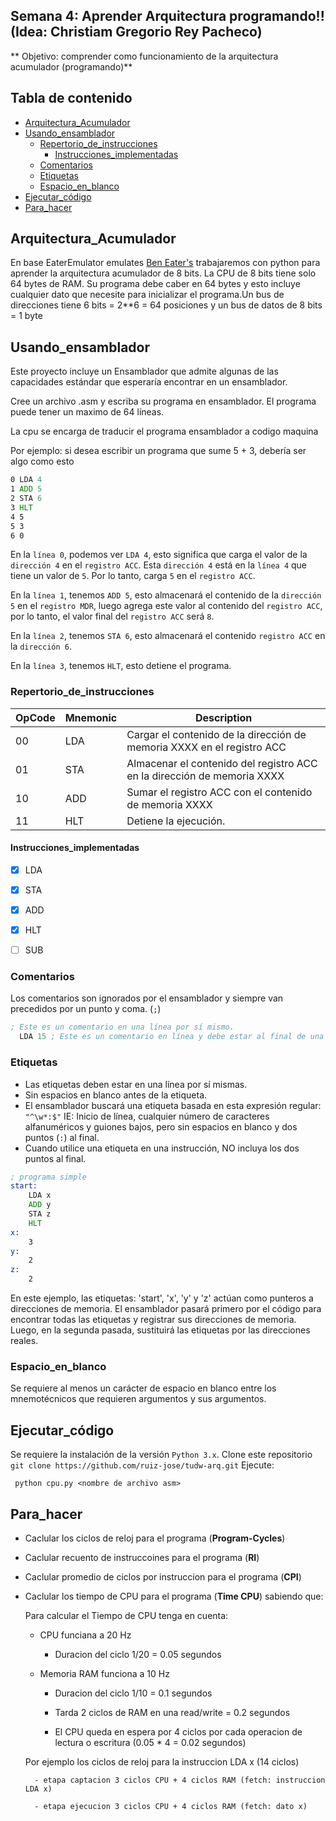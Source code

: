 ##  Semana 4: Aprender Arquitectura programando!! (Idea: Christiam Gregorio Rey Pacheco)

** Objetivo: comprender como funcionamiento de la arquitectura acumulador (programando)**


## Tabla de contenido

* [Arquitectura_Acumulador](#Arquitectura_Acumulador)
* [Usando_ensamblador](#Usando_ensamblador)
   * [Repertorio_de_instrucciones](#Repertorio_de_instrucciones)
      * [Instrucciones_implementadas](#Instrucciones_implementadas)
   * [Comentarios](#comentarios)
   * [Etiquetas](#etiquetas)
   * [Espacio_en_blanco](#Espacio-en-blanco)
* [Ejecutar_código](#Ejecutar_código)
* [Para_hacer](#Para_hacer)


## Arquitectura_Acumulador 

En base EaterEmulator emulates [Ben Eater's](https://www.youtube.com/channel/UCS0N5baNlQWJCUrhCEo8WlA) trabajaremos con python para aprender la arquitectura acumulador de 8 bits.
La CPU de 8 bits tiene solo 64 bytes de RAM. Su programa debe caber en 64 bytes y esto incluye cualquier dato que necesite para inicializar el programa.Un bus de direcciones tiene 6 bits = 2**6 = 64 posiciones y un bus de datos de 8 bits = 1 byte

## Usando_ensamblador

Este proyecto incluye un Ensamblador  que admite algunas de las capacidades estándar que esperaría encontrar en un ensamblador.

Cree un archivo .asm y escriba su programa en ensamblador. 
El programa puede tener un maximo de 64 líneas.

La cpu se encarga de traducir el programa ensamblador a codigo maquina

Por ejemplo: si desea escribir un programa que sume 5 + 3, debería ser algo como esto

``` asm
0 LDA 4
1 ADD 5
2 STA 6
3 HLT
4 5
5 3
6 0
```

En la `línea 0`, podemos ver `LDA 4`, esto significa que carga el valor de la `dirección 4` en el `registro ACC`. Esta `dirección 4` está en la `línea 4` que tiene un valor de `5`. Por lo tanto, carga `5` en el `registro ACC`.

En la `línea 1`, tenemos `ADD 5`, esto almacenará el contenido de la `dirección 5` en el `registro MDR`, luego agrega este valor al contenido del `registro ACC`, por lo tanto, el valor final del `registro ACC` será `8`.

En la `línea 2`, tenemos `STA 6`, esto almacenará el contenido `registro ACC` en la `dirección 6`.

En la `línea 3`, tenemos `HLT`, esto detiene el programa.


### Repertorio_de_instrucciones

| OpCode | Mnemonic | Description
|--------|----------|------------
| 00     | LDA      | Cargar el contenido de la dirección de memoria XXXX en el registro ACC
| 01     | STA      | Almacenar el contenido del registro ACC en la dirección de memoria XXXX
| 10     | ADD      | Sumar el registro ACC con el contenido de memoria XXXX
| 11     | HLT      | Detiene la ejecución.


#### Instrucciones_implementadas

- [x] LDA
- [x] STA
- [x] ADD
- [x] HLT
- [ ] SUB



### Comentarios

Los comentarios son ignorados por el ensamblador y siempre van precedidos por un punto y coma. (`;`)

``` asm
; Este es un comentario en una línea por sí mismo.
  LDA 15 ; Este es un comentario en línea y debe estar al final de una línea.
  ```


### Etiquetas

* Las etiquetas deben estar en una línea por sí mismas.
* Sin espacios en blanco antes de la etiqueta.
* El ensamblador buscará una etiqueta basada en esta expresión regular: `"^\w*:$"` IE: Inicio de línea, cualquier número de caracteres alfanuméricos y guiones bajos, pero sin espacios en blanco y dos puntos (`:`) al final.
* Cuando utilice una etiqueta en una instrucción, NO incluya los dos puntos al final.


``` asm
; programa simple
start:
    LDA x
    ADD y
    STA z
    HLT
x:
    3
y:
    2
z:
    2
```

En este ejemplo, las etiquetas: 'start', 'x', 'y' y 'z' actúan como punteros a direcciones de memoria. El ensamblador pasará primero por el código para encontrar todas las etiquetas y registrar sus direcciones de memoria. Luego, en la segunda pasada, sustituirá las etiquetas por las direcciones reales. 


### Espacio_en_blanco

Se requiere al menos un carácter de espacio en blanco entre los mnemotécnicos que requieren argumentos y sus argumentos.


## Ejecutar_código

Se requiere la instalación de la versión `Python 3.x`.
Clone este repositorio `git clone https://github.com/ruiz-jose/tudw-arq.git` 
Ejecute:

```
 python cpu.py <nombre de archivo asm>
```

## Para_hacer

- Caclular los ciclos de reloj para el programa (**Program-Cycles**)

- Caclular recuento de instruccoines para el programa (**RI**)

- Caclular promedio de ciclos por instruccion para el programa (**CPI**)

- Caclular los tiempo de CPU para el programa (**Time CPU**) sabiendo que:

    Para calcular el Tiempo de CPU tenga en cuenta:
    * CPU funciana a 20 Hz

        - Duracion del ciclo 1/20 = 0.05 segundos

    * Memoria RAM funciona a 10 Hz

        - Duracion del ciclo 1/10 = 0.1 segundos

        - Tarda 2 ciclos de RAM en una read/write  = 0.2 segundos

        - El CPU queda en espera por 4 ciclos por cada operacion de lectura o escritura (0.05 * 4 = 0.02 segundos)

    Por ejemplo los ciclos de reloj para la instruccion LDA x (14 ciclos)

        - etapa captacion 3 ciclos CPU + 4 ciclos RAM (fetch: instruccion LDA x) 

        - etapa ejecucion 3 ciclos CPU + 4 ciclos RAM (fetch: dato x)  
